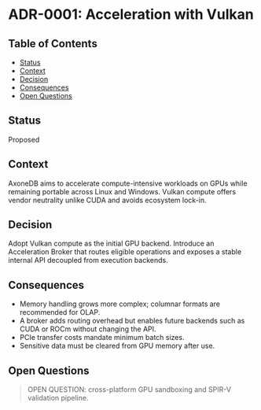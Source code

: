 # ADR-0001: Acceleration with Vulkan

## Table of Contents
- [Status](#status)
- [Context](#context)
- [Decision](#decision)
- [Consequences](#consequences)
- [Open Questions](#open-questions)

## Status
Proposed

## Context
AxoneDB aims to accelerate compute-intensive workloads on GPUs while remaining portable across Linux and Windows. Vulkan compute offers vendor neutrality unlike CUDA and avoids ecosystem lock-in.

## Decision
Adopt Vulkan compute as the initial GPU backend. Introduce an Acceleration Broker that routes eligible operations and exposes a stable internal API decoupled from execution backends.

## Consequences
- Memory handling grows more complex; columnar formats are recommended for OLAP.
- A broker adds routing overhead but enables future backends such as CUDA or ROCm without changing the API.
- PCIe transfer costs mandate minimum batch sizes.
- Sensitive data must be cleared from GPU memory after use.

## Open Questions
> OPEN QUESTION: cross-platform GPU sandboxing and SPIR-V validation pipeline.
